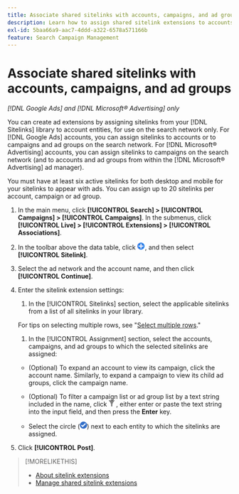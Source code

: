 ```yaml
---
title: Associate shared sitelinks with accounts, campaigns, and ad groups
description: Learn how to assign shared sitelink extensions to accounts, campaigns, and ad groups.
exl-id: 5baa66a9-aac7-4ddd-a322-6578a571166b
feature: Search Campaign Management
---
```

# Associate shared sitelinks with accounts, campaigns, and ad groups 

*[!DNL Google Ads] and [!DNL Microsoft® Advertising] only*

You can create ad extensions by assigning sitelinks from your [!DNL Sitelinks] library to account entities, for use on the search network only. For [!DNL Google Ads] accounts, you can assign sitelinks to accounts or to campaigns and ad groups on the search network. For [!DNL Microsoft® Advertising] accounts, you can assign sitelinks to campaigns on the search network (and to accounts and ad groups from within the [!DNL Microsoft® Advertising] ad manager).

You must have at least six active sitelinks for both desktop and mobile for your sitelinks to appear with ads. You can assign up to 20 sitelinks per account, campaign or ad group.

1. In the main menu, click **[!UICONTROL Search] > [!UICONTROL Campaigns] > [!UICONTROL Campaigns]**. In the submenus, click **[!UICONTROL Live] > [!UICONTROL Extensions] > [!UICONTROL Associations]**.

1. In the toolbar above the data table, click ![Create](/help/search-social-commerce/assets/add.png "Create"), and then select **[!UICONTROL Sitelink]**.

1. Select the ad network and the account name, and then click **[!UICONTROL Continue]**.

1. Enter the sitelink extension settings:
   
   1. In the [!UICONTROL Sitelinks] section, select the applicable sitelinks from a list of all sitelinks in your library.

     For tips on selecting multiple rows, see "[Select multiple rows](/help/search-social-commerce/common-tasks/navigation-editing-selection/multiple-rows-select.md)."

   1. In the [!UICONTROL Assignment] section, select the accounts, campaigns, and ad groups to which the selected sitelinks are assigned:

     * (Optional) To expand an account to view its campaign, click the account name. Similarly, to expand a campaign to view its child ad groups, click the campaign name.

     * (Optional) To filter a campaign list or ad group list by a text string included in the name, click ![Filter](/help/search-social-commerce/assets/filter.png "Filter") , either enter or paste the text string into the input field, and then press the **Enter** key.

     * Select the circle (![Select](/help/search-social-commerce/assets/include.png "Select")) next to each entity to which the sitelinks are assigned.

1. Click **[!UICONTROL Post]**.

>[!MORELIKETHIS]
>
>* [About sitelink extensions](sitelink-extension-about.md)
>* [Manage shared sitelink extensions](sitelink-extension-manage.md)
